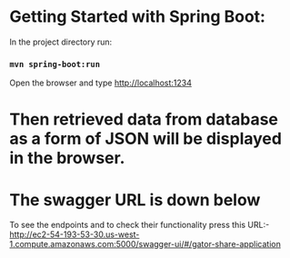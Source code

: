 # Getting Started with Spring Boot:
In the project directory run: 

### `mvn spring-boot:run`

Open the browser and type [http://localhost:1234](http://localhost:5000)

# Then retrieved data from database as a form of JSON will be displayed in the browser. 

# The swagger URL is down below 
To see the endpoints and to check their functionality press this URL:- http://ec2-54-193-53-30.us-west-1.compute.amazonaws.com:5000/swagger-ui/#/gator-share-application

